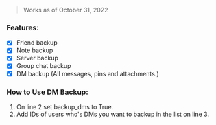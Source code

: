 > Works as of October 31, 2022

### Features:
- [x] Friend backup
- [x] Note backup
- [x] Server backup
- [x] Group chat backup
- [x] DM backup (All messages, pins and attachments.)

### How to Use DM Backup:
1. On line 2 set backup_dms to True.
2. Add IDs of users who's DMs you want to backup in the list on line 3.
